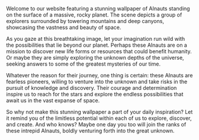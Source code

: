 <!--
Write me content for website with wallpaper "A group of AInauts standing on the surface of a massive, rocky planet, with towering mountains and deep canyons all around them."
-->

<!--font:Poppins-->

Welcome to our website featuring a stunning wallpaper of AInauts standing on the surface of a massive, rocky planet. The scene depicts a group of explorers surrounded by towering mountains and deep canyons, showcasing the vastness and beauty of space.

As you gaze at this breathtaking image, let your imagination run wild with the possibilities that lie beyond our planet. Perhaps these AInauts are on a mission to discover new life forms or resources that could benefit humanity. Or maybe they are simply exploring the unknown depths of the universe, seeking answers to some of the greatest mysteries of our time.

Whatever the reason for their journey, one thing is certain: these AInauts are fearless pioneers, willing to venture into the unknown and take risks in the pursuit of knowledge and discovery. Their courage and determination inspire us to reach for the stars and explore the endless possibilities that await us in the vast expanse of space.

So why not make this stunning wallpaper a part of your daily inspiration? Let it remind you of the limitless potential within each of us to explore, discover, and create. And who knows? Maybe one day you too will join the ranks of these intrepid AInauts, boldly venturing forth into the great unknown.
